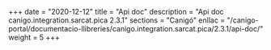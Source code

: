 +++
date        = "2020-12-12"
title       = "Api doc"
description = "Api doc canigo.integration.sarcat.pica 2.3.1"
sections    = "Canigó"
enllac		= "/canigo-portal/documentacio-llibreries/canigo.integration.sarcat.pica/2.3.1/api-doc/"
weight		= 5
+++
